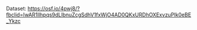 Dataset: https://osf.io/4pwj8/?fbclid=IwAR1llhpqs9dLIbnuZcgSdhV1fxWjO4AD0QKxURDhOXExvzuPIk0eBE_Ykzc
